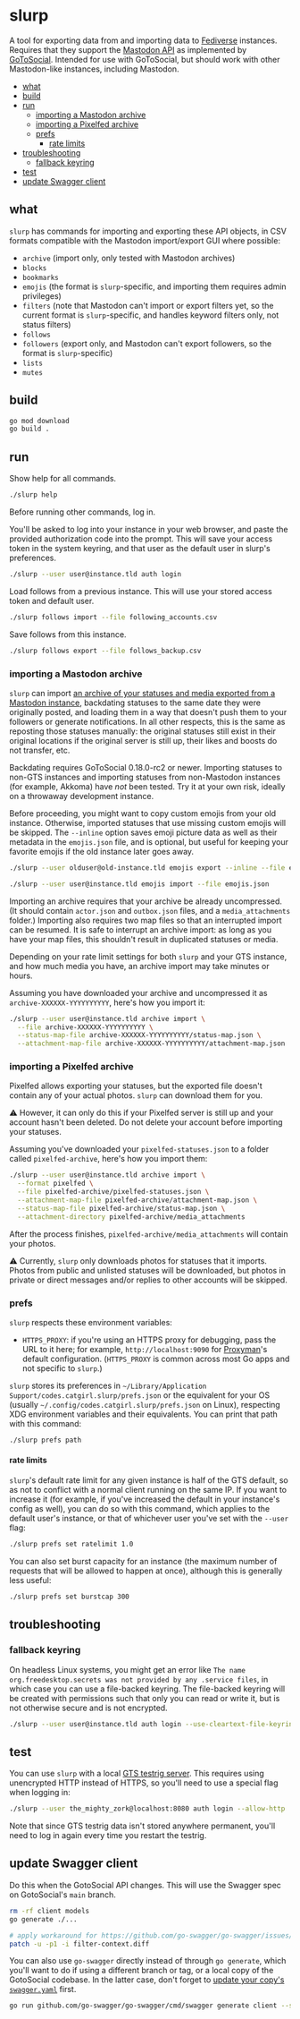 # slurp

A tool for exporting data from and importing data to [Fediverse](https://en.wikipedia.org/wiki/Fediverse) instances. Requires that they support the [Mastodon API](https://docs.joinmastodon.org/) as implemented by [GoToSocial](https://gotosocial.org/). Intended for use with GoToSocial, but should work with other Mastodon-like instances, including Mastodon.

[//]: # (brew install github-markdown-toc)
[//]: # (gh-md-toc --hide-header --hide-footer --start-depth 1 --no-escape README.md)

[//]: # (start ToC)

* [what](#what)
* [build](#build)
* [run](#run)
    * [importing a Mastodon archive](#importing-a-mastodon-archive)
    * [importing a Pixelfed archive](#importing-a-pixelfed-archive)
    * [prefs](#prefs)
        * [rate limits](#rate-limits)
* [troubleshooting](#troubleshooting)
    * [fallback keyring](#fallback-keyring)
* [test](#test)
* [update Swagger client](#update-swagger-client)

[//]: # (end ToC)

## what

`slurp` has commands for importing and exporting these API objects, in CSV formats compatible with the Mastodon import/export GUI where possible:

- `archive` (import only, only tested with Mastodon archives)
- `blocks`
- `bookmarks`
- `emojis` (the format is `slurp`-specific, and importing them requires admin privileges)
- `filters` (note that Mastodon can't import or export filters yet, so the current format is `slurp`-specific, and handles keyword filters only, not status filters)
- `follows`
- `followers` (export only, and Mastodon can't export followers, so the format is `slurp`-specific)
- `lists`
- `mutes`

## build

```bash
go mod download
go build .
```

## run

Show help for all commands.

```bash
./slurp help
```

Before running other commands, log in.

You'll be asked to log into your instance in your web browser, and paste the provided authorization code into the prompt. This will save your access token in the system keyring, and that user as the default user in slurp's preferences.

```bash
./slurp --user user@instance.tld auth login
```

Load follows from a previous instance. This will use your stored access token and default user.

```bash
./slurp follows import --file following_accounts.csv
```

Save follows from this instance.

```bash
./slurp follows export --file follows_backup.csv
```

### importing a Mastodon archive

`slurp` can import [an archive of your statuses and media exported from a Mastodon instance](https://docs.joinmastodon.org/user/moving/#export), backdating statuses to the same date they were originally posted, and loading them in a way that doesn't push them to your followers or generate notifications. In all other respects, this is the same as reposting those statuses manually: the original statuses still exist in their original locations if the original server is still up, their likes and boosts do not transfer, etc.

Backdating requires GoToSocial 0.18.0-rc2 or newer. Importing statuses to non-GTS instances and importing statuses from non-Mastodon instances (for example, Akkoma) have *not* been tested. Try it at your own risk, ideally on a throwaway development instance.

Before proceeding, you might want to copy custom emojis from your old instance. Otherwise, imported statuses that use missing custom emojis will be skipped. The `--inline` option saves emoji picture data as well as their metadata in the `emojis.json` file, and is optional, but useful for keeping your favorite emojis if the old instance later goes away.

```bash
./slurp --user olduser@old-instance.tld emojis export --inline --file emojis.json

./slurp --user user@instance.tld emojis import --file emojis.json
```

Importing an archive requires that your archive be already uncompressed. (It should contain `actor.json` and `outbox.json` files, and a `media_attachments` folder.) Importing also requires two map files so that an interrupted import can be resumed. It is safe to interrupt an archive import: as long as you have your map files, this shouldn't result in duplicated statuses or media.

Depending on your rate limit settings for both `slurp` and your GTS instance, and how much media you have, an archive import may take minutes or hours.

Assuming you have downloaded your archive and uncompressed it as `archive-XXXXXX-YYYYYYYYYY`, here's how you import it:

```bash
./slurp --user user@instance.tld archive import \
  --file archive-XXXXXX-YYYYYYYYYY \
  --status-map-file archive-XXXXXX-YYYYYYYYYY/status-map.json \
  --attachment-map-file archive-XXXXXX-YYYYYYYYYY/attachment-map.json
```

### importing a Pixelfed archive

Pixelfed allows exporting your statuses, but the exported file doesn't contain any of your actual photos. `slurp` can download them for you.

⚠️ However, it can only do this if your Pixelfed server is still up and your account hasn't been deleted. Do not delete your account before importing your statuses.

Assuming you've downloaded your `pixelfed-statuses.json` to a folder called `pixelfed-archive`, here's how you import them:

```bash
./slurp --user user@instance.tld archive import \
  --format pixelfed \
  --file pixelfed-archive/pixelfed-statuses.json \
  --attachment-map-file pixelfed-archive/attachment-map.json \
  --status-map-file pixelfed-archive/status-map.json \
  --attachment-directory pixelfed-archive/media_attachments
```

After the process finishes, `pixelfed-archive/media_attachments` will contain your photos.

⚠️ Currently, `slurp` only downloads photos for statuses that it imports. Photos from public and unlisted statuses will be downloaded, but photos in private or direct messages and/or replies to other accounts will be skipped.

### prefs

`slurp` respects these environment variables:

- `HTTPS_PROXY`: if you're using an HTTPS proxy for debugging, pass the URL to it here; for example, `http://localhost:9090` for [Proxyman](https://proxyman.io/)'s default configuration. (`HTTPS_PROXY` is common across most Go apps and not specific to `slurp`.)

`slurp` stores its preferences in `~/Library/Application Support/codes.catgirl.slurp/prefs.json` or the equivalent for your OS (usually `~/.config/codes.catgirl.slurp/prefs.json` on Linux), respecting XDG environment variables and their equivalents. You can print that path with this command:

```bash
./slurp prefs path
```

#### rate limits

`slurp`'s default rate limit for any given instance is half of the GTS default, so as not to conflict with a normal client running on the same IP. If you want to increase it (for example, if you've increased the default in your instance's config as well), you can do so with this command, which applies to the default user's instance, or that of whichever user you've set with the `--user` flag:

```bash
./slurp prefs set ratelimit 1.0
```

You can also set burst capacity for an instance (the maximum number of requests that will be allowed to happen at once), although this is generally less useful:

```bash
./slurp prefs set burstcap 300
```

## troubleshooting

### fallback keyring

On headless Linux systems, you might get an error like `The name org.freedesktop.secrets was not provided by any .service files`, in which case you can use a file-backed keyring. The file-backed keyring will be created with permissions such that only you can read or write it, but is not otherwise secure and is not encrypted.

```bash
./slurp --user user@instance.tld auth login --use-cleartext-file-keyring
```

## test

You can use `slurp` with a local [GTS testrig server](https://github.com/superseriousbusiness/gotosocial/blob/main/CONTRIBUTING.md#standalone-testrig-with-pinafore). This requires using unencrypted HTTP instead of HTTPS, so you'll need to use a special flag when logging in:

```bash
./slurp --user the_mighty_zork@localhost:8080 auth login --allow-http
```

Note that since GTS testrig data isn't stored anywhere permanent, you'll need to log in again every time you restart the testrig.

## update Swagger client

Do this when the GotoSocial API changes. This will use the Swagger spec on GotoSocial's `main` branch.

```bash
rm -rf client models
go generate ./...

# apply workaround for https://github.com/go-swagger/go-swagger/issues/2997
patch -u -p1 -i filter-context.diff
```

You can also use `go-swagger` directly instead of through `go generate`, which you'll want to do if using a different branch or tag, or a local copy of the GotoSocial codebase. In the latter case, don't forget to [update your copy's `swagger.yaml`](https://github.com/superseriousbusiness/gotosocial/blob/main/CONTRIBUTING.md#updating-swagger-docs) first.

```bash
go run github.com/go-swagger/go-swagger/cmd/swagger generate client --spec /path/to/gotosocial/docs/api/swagger.yaml
```
